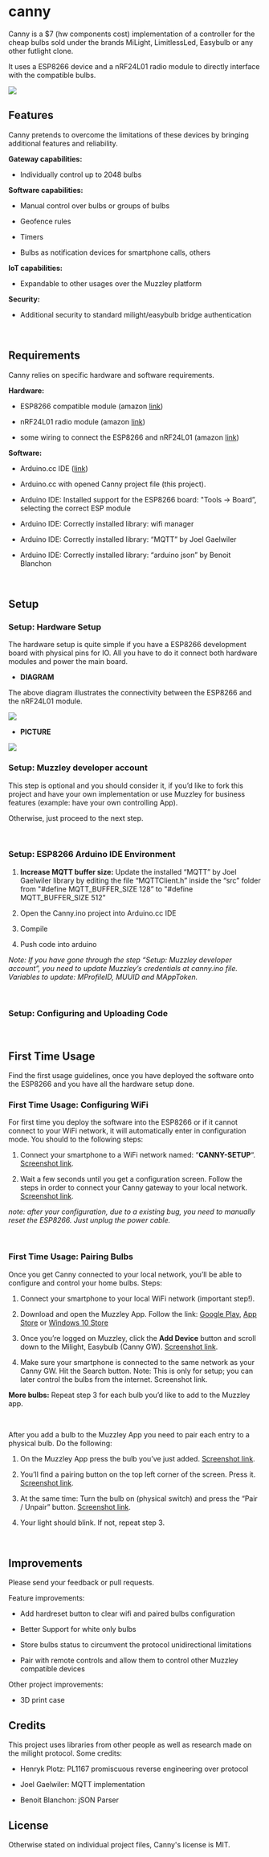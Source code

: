 canny
=====

Canny is a \$7 (hw components cost) implementation of a controller for the cheap
bulbs sold under the brands MiLight, LimitlessLed, Easybulb or any other
futlight clone.

It uses a ESP8266 device and a nRF24L01 radio module to directly interface with
the compatible bulbs.

![](https://cdn.muzzley.com/things/profiles/futlight/profile.jpg)

Features
--------

Canny pretends to overcome the limitations of these devices by bringing
additional features and reliability.

**Gateway capabilities:**

-   Individually control up to 2048 bulbs

**Software capabilities:**

-   Manual control over bulbs or groups of bulbs

-   Geofence rules

-   Timers

-   Bulbs as notification devices for smartphone calls, others

**IoT capabilities:**

-   Expandable to other usages over the Muzzley platform

**Security:**

-   Additional security to standard milight/easybulb bridge authentication

 

Requirements
------------

Canny relies on specific hardware and software requirements.

**Hardware:**

-   ESP8266 compatible module (amazon
    [link](https://www.amazon.com/NodeMcu-Internet-Things-Development-ESP8266/dp/B01H701G6M/ref=sr_1_16?s=pc&ie=UTF8&qid=1486169007&sr=1-16&keywords=esp8266))

-   nRF24L01 radio module (amazon
    [link](https://www.amazon.com/Leatest-2-4Ghz-nRF24L01-Transceiver-Module/dp/B007ZZANPA/ref=sr_1_1?s=pc&ie=UTF8&qid=1486169071&sr=1-1&keywords=nRF24L01))

-   some wiring to connect the ESP8266 and nRF24L01 (amazon
    [link](https://www.amazon.com/Header-Copper-Flexible-Arduino-Breadboard/dp/B0126HIIDA/ref=sr_1_3?s=pc&ie=UTF8&qid=1486169146&sr=1-3&keywords=arduino+wire))

**Software:**

-   Arduino.cc IDE ([link](http://arduino.cc/))

-   Arduino.cc with opened Canny project file (this project).

-   Arduino IDE: Installed support for the ESP8266 board: "Tools -\> Board”,
    selecting the correct ESP module

-   Arduino IDE: Correctly installed library: wifi manager

-   Arduino IDE: Correctly installed library: “MQTT” by Joel Gaelwiler

-   Arduino IDE: Correctly installed library: “arduino json” by Benoit Blanchon

 

Setup
-----

### Setup: Hardware Setup

The hardware setup is quite simple if you have a ESP8266 development board with
physical pins for IO. All you have to do it connect both hardware modules and
power the main board.

-   **DIAGRAM**

The above diagram illustrates the connectivity between the ESP8266 and the
nRF24L01 module.

![](https://raw.githubusercontent.com/djsb/canny/master/ReadmeImages/nodemcu-nrf24l01-muzzley-crop.png)

-   **PICTURE**

![](https://raw.githubusercontent.com/djsb/canny/master/ReadmeImages/nodemcu-nrf24l01-muzzley-real.jpg)

### Setup: Muzzley developer account

This step is optional and you should consider it, if you’d like to fork this
project and have your own implementation or use Muzzley for business features
(example: have your own controlling App).

Otherwise, just proceed to the next step.

 

### Setup: ESP8266 Arduino IDE Environment

1.  **Increase MQTT buffer size:** Update the installed “MQTT” by Joel Gaelwiler
    library by editing the file “MQTTClient.h” inside the “src” folder from
    "\#define MQTT_BUFFER_SIZE 128” to "\#define MQTT_BUFFER_SIZE 512”

2.  Open the Canny.ino project into Arduino.cc IDE

3.  Compile

4.  Push code into arduino

*Note: If you have gone through the step “Setup: Muzzley developer account”, you
need to update Muzzley’s credentials at canny.ino file. Variables to update:
MProfileID, MUUID and MAppToken.*

 

### Setup: Configuring and Uploading Code

 

First Time Usage
----------------

Find the first usage guidelines, once you have deployed the software onto the
ESP8266 and you have all the hardware setup done.

### First Time Usage: Configuring WiFi

For first time you deploy the software into the ESP8266 or if it cannot connect
to your WiFi network, it will automatically enter in configuration mode. You
should to the following steps:

1.  Connect your smartphone to a WiFi network named: “**CANNY-SETUP**“.
    [Screenshot
    link](https://github.com/djsb/canny/blob/master/ReadmeImages/IMG_1654.PNG).

2.  Wait a few seconds until you get a configuration screen. Follow the steps in
    order to connect your Canny gateway to your local network. [Screenshot
    link](https://github.com/djsb/canny/blob/master/ReadmeImages/IMG_1655.PNG).

*note: after your configuration, due to a existing bug, you need to manually
reset the ESP8266. Just unplug the power cable.*

 

### First Time Usage: Pairing Bulbs

Once you get Canny connected to your local network, you’ll be able to configure
and control your home bulbs. Steps:

1.  Connect your smartphone to your local WiFi network (important step!).

2.  Download and open the Muzzley App. Follow the link: [Google
    Play](https://play.google.com/store/apps/details?id=com.muzzley&hl=en), [App
    Store](https://itunes.apple.com/pt/app/muzzley/id604133373?l=en&mt=8) or
    [Windows 10
    Store](https://www.microsoft.com/en-us/store/p/muzzley/9wzdncrdrjk1)

3.  Once you’re logged on Muzzley, click the **Add Device** button and scroll
    down to the Milight, Easybulb (Canny GW). [Screenshot
    link](https://github.com/djsb/canny/blob/master/ReadmeImages/IMG_1656.PNG).

4.  Make sure your smartphone is connected to the same network as your Canny GW.
    Hit the Search button. Note: This is only for setup; you can later control
    the bulbs from the internet. Screenshot link.

**More bulbs:** Repeat step 3 for each bulb you’d like to add to the Muzzley
app.

 

After you add a bulb to the Muzzley App you need to pair each entry to a
physical bulb. Do the following:

1.  On the Muzzley App press the bulb you’ve just added. [Screenshot
    link](https://github.com/djsb/canny/blob/master/ReadmeImages/IMG_1657.PNG).

2.  You’ll find a pairing button on the top left corner of the screen. Press it.
    [Screenshot
    link](https://github.com/djsb/canny/blob/master/ReadmeImages/IMG_1658.PNG).

3.  At the same time: Turn the bulb on (physical switch) and press the “Pair /
    Unpair” button. [Screenshot
    link](https://github.com/djsb/canny/blob/master/ReadmeImages/IMG_1659.PNG).

4.  Your light should blink. If not, repeat step 3.

 

Improvements
------------

Please send your feedback or pull requests.

Feature improvements:

-   Add hardreset button to clear wifi and paired bulbs configuration

-   Better Support for white only bulbs

-   Store bulbs status to circumvent the protocol unidirectional limitations

-   Pair with remote controls and allow them to control other Muzzley compatible
    devices

Other project improvements:

-   3D print case

Credits
-------

This project uses libraries from other people as well as research made on the
milight protocol. Some credits:

-   Henryk Plotz: PL1167 promiscuous reverse engineering over protocol

-   Joel Gaelwiler: MQTT implementation

-   Benoit Blanchon: jSON Parser

License
-------

Otherwise stated on individual project files, Canny's license is MIT.
